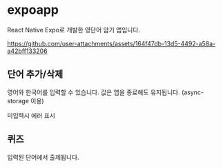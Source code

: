 # expoapp

React Native Expo로 개발한 영단어 암기 앱입니다.

https://github.com/user-attachments/assets/164f47db-13d5-4492-a58a-a42bff133206

## 단어 추가/삭제

영어와 한국어를 입력할 수 있습니다.
값은 앱을 종료해도 유지됩니다. (async-storage 이용)

미입력시 에러 표시

## 퀴즈

입력된 단어에서 출제됩니다.
